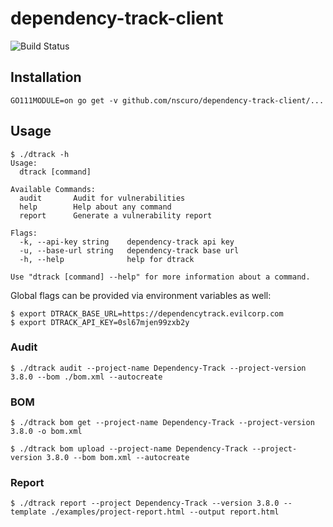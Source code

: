 # dependency-track-client

![Build Status](https://github.com/nscuro/dependency-track-client/workflows/Continuous%20Integration/badge.svg)

## Installation

`GO111MODULE=on go get -v github.com/nscuro/dependency-track-client/...`

## Usage

```
$ ./dtrack -h
Usage:
  dtrack [command]

Available Commands:
  audit       Audit for vulnerabilities
  help        Help about any command
  report      Generate a vulnerability report

Flags:
  -k, --api-key string    dependency-track api key
  -u, --base-url string   dependency-track base url
  -h, --help              help for dtrack

Use "dtrack [command] --help" for more information about a command.
```

Global flags can be provided via environment variables as well:

```
$ export DTRACK_BASE_URL=https://dependencytrack.evilcorp.com
$ export DTRACK_API_KEY=0sl67mjen99zxb2y
```

### Audit

```
$ ./dtrack audit --project-name Dependency-Track --project-version 3.8.0 --bom ./bom.xml --autocreate
```

### BOM

```
$ ./dtrack bom get --project-name Dependency-Track --project-version 3.8.0 -o bom.xml
```

```
$ ./dtrack bom upload --project-name Dependency-Track --project-version 3.8.0 --bom bom.xml --autocreate
```

### Report

```
$ ./dtrack report --project Dependency-Track --version 3.8.0 --template ./examples/project-report.html --output report.html
```
